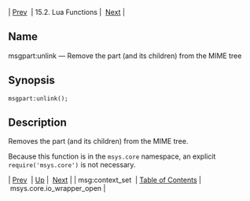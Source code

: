| [Prev](lua.ref.msg_context_set)  | 15.2. Lua Functions |  [Next](lua.ref.msys.core.io_wrapper_open.php) |

<a name="lua.ref.msgpart_unlink"></a>
## Name

msgpart:unlink — Remove the part (and its children) from the MIME tree

<a name="idp24379840"></a>
## Synopsis

`msgpart:unlink();`

<a name="idp24381824"></a>
## Description

Removes the part (and its children) from the MIME tree.

Because this function is in the `msys.core` namespace, an explicit `require('msys.core')` is not necessary.

| [Prev](lua.ref.msg_context_set)  | [Up](lua.function.details.php) |  [Next](lua.ref.msys.core.io_wrapper_open.php) |
| msg:context_set  | [Table of Contents](index) |  msys.core.io_wrapper_open |
